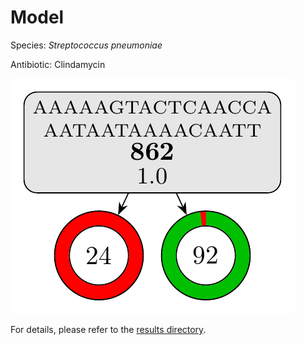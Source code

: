 
# Model

Species: *Streptococcus pneumoniae*

Antibiotic: Clindamycin

<a href="./model.pdf"><img src="./model.png" /></a>

For details, please refer to the [results directory](../../../../../results/cart_b/streptococcus%20pneumoniae/clindamycin/repeat_3/).

